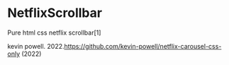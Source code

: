 # NetflixScrollbar


Pure html css netflix scrollbar[1]

kevin powell. 2022.https://github.com/kevin-powell/netflix-carousel-css-only (2022)
